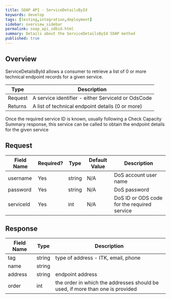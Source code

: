 ```yaml
---
title: SOAP API - ServiceDetailsById
keywords: develop
tags: [testing,integration,deployment]
sidebar: overview_sidebar
permalink: soap_api_sdbid.html
summary: Details about the ServiceDetailsById SOAP method
published: true
---
```


## Overview

ServiceDetailsById allows a consumer to retrieve a list of 0 or more technical endpoint records for a given service.

|**Type**| **Description**                                    |
|--------|----------------------------------------------------|
|Request | A service identifier - either ServiceId or OdsCode |
|Returns | A list of technical endpoint details (0 or more) |

Once the required service ID is known, usually following a Check Capacity Summary response, this service can be called to obtain the endpoint details for the given service

## Request

| **Field Name**    | **Required?**    | **Type**   | **Default Value** | **Description**   |
|-----------------|----------------|----------|-----------------|-----------------|
|username  |  Yes	           |string	  | N/A            | DoS account user name |
|password | Yes | string | N/A | DoS password |
| serviceId | Yes | int | N/A | DoS ID or ODS code for the required service |


## Response

| **Field Name**  | **Type**    | **Description**  |
|---------------|-----------|------------------------------------------------|
|tag |	string	  | type of address - ITK, email, phone  |
|name | string |   |
|address | string | endpoint address |
|order | int | the order in which the addresses should be used, if more than one is provided |
